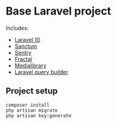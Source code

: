 # Base Laravel project

Includes: 
* [Laravel 10](https://laravel.com/)
* [Sanctum](https://laravel.com/docs/8.x/sanctum)
* [Sentry](https://docs.sentry.io/platforms/php/guides/laravel)
* [Fractal](https://github.com/spatie/laravel-fractal)
* [Medialibrary](https://github.com/spatie/laravel-medialibrary)
* [Laravel query builder](https://github.com/spatie/laravel-query-builder)


## Project setup

```
composer install
php artisan migrate
php artisan key:generate
```

